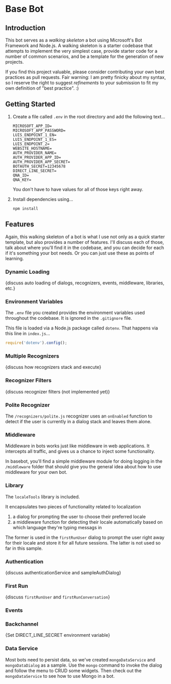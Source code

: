 # Base Bot

## Introduction

This bot serves as a _walking skeleton_ a bot using Microsoft's Bot Framework and Node.js. A walking skeleton is a starter codebase that attempts to implement the very simplest case, provide starter code for a number of common scenarios, and be a template for the generation of new projects.

If you find this project valuable, please consider contributing your own best practices as pull requests. Fair warning: I am pretty finicky about my syntax, so I reserve the right to suggest _refinements_ to your submission to fit my own definition of "best practice". :)

## Getting Started

1. Create a file called `.env` in the root directory and add the following text...

    ```
    MICROSOFT_APP_ID=
    MICROSOFT_APP_PASSWORD=
    LUIS_ENDPOINT_1_EN=
    LUIS_ENDPOINT_1_ES=
    LUIS_ENDPOINT_2=
    WEBSITE_HOSTNAME=
    AUTH_PROVIDER_NAME=
    AUTH_PROVIDER_APP_ID=
    AUTH_PROVIDER_APP_SECRET=
    BOTAUTH_SECRET=12345678
    DIRECT_LINE_SECRET=
    QNA_ID=
    QNA_KEY=
    ```
    You don't have to have values for all of those keys right away.

1. Install dependencies using...

    ```
    npm install
    ```

## Features

Again, this walking skeleton of a bot is what I use not only as a quick starter template, but also provides a number of features. I'll discuss each of those, talk about where you'll find it in the codebase, and you can decide for each if it's something your bot needs. Or you can just use these as points of learning.

### Dynamic Loading
{discuss auto loading of dialogs, recognizers, events, middleware, libraries, etc.}

### Environment Variables
The `.env` file you created provides the environment variables used throughout the codebase. It is ignored in the `.gitignore` file.

This file is loaded via a Node.js package called `dotenv`. That happens via this line in `index.js`...

``` js
require('dotenv').config();
```

### Multiple Recognizers
{discuss how recognizers stack and execute}

### Recognizer Filters
{discuss recognizer filters (not implemented yet)}

### Polite Recognizer
The `/recognizers/polite.js` recognizer uses an `onEnabled` function to detect if the user is currently in a dialog stack and leaves them alone.

### Middleware
Middleware in bots works just like middleware in web applications. It intercepts all traffic, and gives us a chance to inject some functionality.

In basebot, you'll find a simple middleware module for doing logging in the `/middleware` folder that should give you the general idea about how to use middleware for your own bot.

### Library
The `localeTools` library is included.

It encapsulates two pieces of functionality related to localization

1. a dialog for prompting the user to choose their preferred locale
1. a middleware function for detecting their locale automatically based on which language they're typing messags in

The former is used in the `firstRunUser` dialog to prompt the user right away for their locale and store it for all future sessions. The latter is not used so far in this sample.

### Authentication
{discuss authenticationService and sampleAuthDialog}

### First Run
{discuss `firstRunUser` and `firstRunConversation`}

### Events

### Backchannel
{Set DIRECT_LINE_SECRET environment variable}

### Data Service
Most bots need to persist data, so we've created `mongoDataService` and `mongoDataDialog` as a sample. Use the `mongo` command to invoke the dialog and follow the menu to CRUD some widgets. Then check out the `mongoDataService` to see how to use Mongo in a bot.